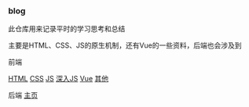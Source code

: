 ### blog

此仓库用来记录平时的学习思考和总结

主要是HTML、CSS、JS的原生机制，还有Vue的一些资料，后端也会涉及到

前端

  [HTML](链接网址)
  [CSS](https://github.com/869288142/blog/tree/master/%E5%89%8D%E7%AB%AF/CSS)
  [JS](https://github.com/869288142/blog/tree/master/%E5%89%8D%E7%AB%AF/JS)
  [深入JS](https://github.com/869288142/blog/tree/master/%E5%89%8D%E7%AB%AF/%E6%B7%B1%E5%85%A5JS/%E5%AE%8C%E6%88%90)
  [Vue](https://github.com/869288142/blog/tree/master/%E5%89%8D%E7%AB%AF/Vue)
  [其他](https://github.com/869288142/blog/tree/master/%E5%89%8D%E7%AB%AF/%E5%85%B6%E4%BB%96)

后端
  [主页](https://github.com/869288142/blog/tree/master/%E5%90%8E%E7%AB%AF)